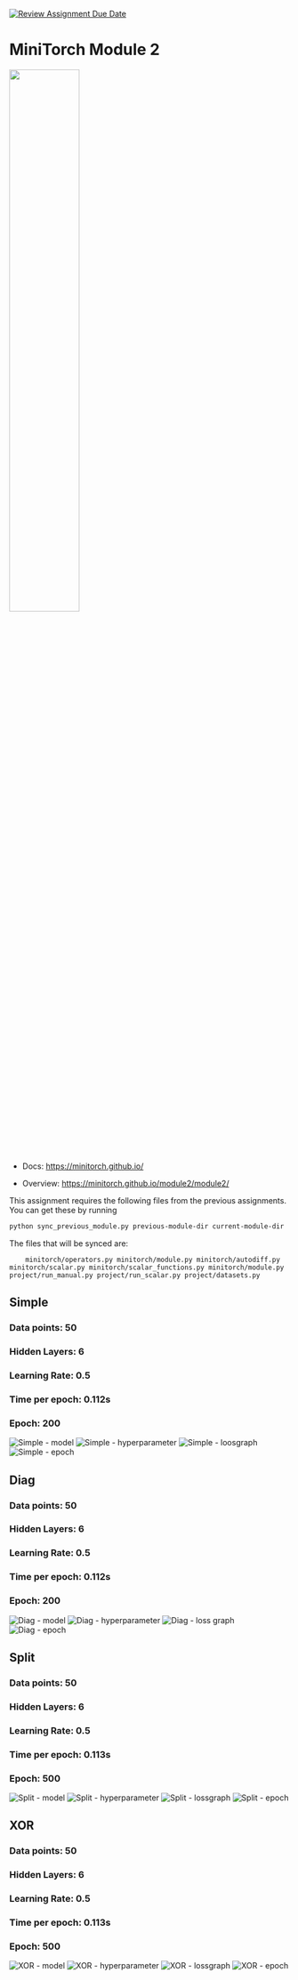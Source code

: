 [![Review Assignment Due Date](https://classroom.github.com/assets/deadline-readme-button-22041afd0340ce965d47ae6ef1cefeee28c7c493a6346c4f15d667ab976d596c.svg)](https://classroom.github.com/a/YFgwt0yY)
# MiniTorch Module 2

<img src="https://minitorch.github.io/minitorch.svg" width="50%">


* Docs: https://minitorch.github.io/

* Overview: https://minitorch.github.io/module2/module2/

This assignment requires the following files from the previous assignments. You can get these by running

```bash
python sync_previous_module.py previous-module-dir current-module-dir
```

The files that will be synced are:

        minitorch/operators.py minitorch/module.py minitorch/autodiff.py minitorch/scalar.py minitorch/scalar_functions.py minitorch/module.py project/run_manual.py project/run_scalar.py project/datasets.py

## Simple
### Data points: 50
### Hidden Layers: 6
### Learning Rate: 0.5
### Time per epoch: 0.112s
### Epoch: 200



![Simple - model](https://github.com/user-attachments/assets/880a5054-19e3-4417-9f1e-716b394eb86f)
![Simple - hyperparameter](https://github.com/user-attachments/assets/7d82c0fe-9394-4fa7-a6dc-92b7f7be4c13)
![Simple - loosgraph](https://github.com/user-attachments/assets/6f3ccba7-52ab-4db7-86c0-2621fa935a3a)
![Simple - epoch](https://github.com/user-attachments/assets/785bda55-b9b8-47ef-94a0-9cfd3f53527b)

## Diag
### Data points: 50
### Hidden Layers: 6
### Learning Rate: 0.5
### Time per epoch: 0.112s
### Epoch: 200

![Diag - model](https://github.com/user-attachments/assets/cbb01156-e24b-4a93-8353-0403c084847a)
![Diag - hyperparameter](https://github.com/user-attachments/assets/ca91e624-bfa4-46b5-86e9-badbce89ac33)
![Diag - loss graph](https://github.com/user-attachments/assets/7c65e492-205b-4ea2-a473-314ea67a8feb)
![Diag - epoch](https://github.com/user-attachments/assets/785bda55-b9b8-47ef-94a0-9cfd3f53527b)

## Split
### Data points: 50
### Hidden Layers: 6
### Learning Rate: 0.5
### Time per epoch: 0.113s
### Epoch: 500

![Split - model](https://github.com/user-attachments/assets/62da33cb-667a-451a-b510-be948e48021b)
![Split - hyperparameter](https://github.com/user-attachments/assets/80582446-100c-43dd-b4e1-f4581f23ddb5)
![Split - lossgraph](https://github.com/user-attachments/assets/31011599-a96f-4331-af43-087df17aae35)
![Split - epoch](https://github.com/user-attachments/assets/f0421875-0e80-4af9-9621-2f839a5415c4)

## XOR
### Data points: 50
### Hidden Layers: 6
### Learning Rate: 0.5
### Time per epoch: 0.113s
### Epoch: 500

![XOR - model](https://github.com/user-attachments/assets/7c0917fd-9c0a-4fd2-9441-021802cb6f0e)
![XOR - hyperparameter](https://github.com/user-attachments/assets/010b79c7-00e3-4bbf-8cfb-d3d57f5ed5e3)
![XOR - lossgraph](https://github.com/user-attachments/assets/b9759d57-e97c-4e22-8675-fdeb35c65f20)
![XOR - epoch](https://github.com/user-attachments/assets/45556d24-76e5-4f21-bcc2-4b0ea7d403a2)
